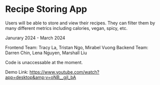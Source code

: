 # Recipe Storing App

Users will be able to store and view their recipes. They can filter them by many different metrics including calories, vegan, spicy, etc. 

Janurary 2024 - March 2024

Frontend Team: Tracy La, Tristan Ngo, Mirabel Vuong
Backend Team: Darren Chin, Lena Nguyen, Marshall Liu 

Code is unaccessable at the moment. 

Demo Link: https://www.youtube.com/watch?app=desktop&amp;v=oNB__gjI_bA

